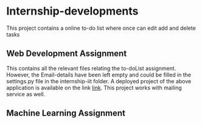# Internship-developments
This project contains a online to-do list where once can edit add and delete tasks

## Web Development Assignment

This contains all the relevant files relating the to-doList assignment. However, the Email-details have been left empty and could be filled in the settings.py file in the internship-iit folder. A deployed project of the above application is available on the link [link](http://internship-iit.herokuapp.com/). This project works with mailing service as well. 

## Machine Learning Assignment
